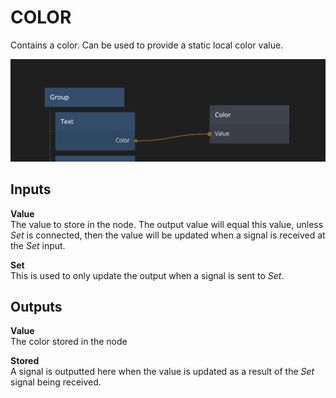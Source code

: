 # COLOR

Contains a color. Can be used to provide a static local color value.

<div class="ndl-images">
    <img src="/nodes/data/color-1.png" class="ndl-image large"></img>  
</div>

## Inputs

**Value**  
The value to store in the node. The output value will equal this value, unless _Set_ is connected, then the value will be updated when a signal is received at the _Set_ input.

**Set**  
This is used to only update the output when a signal is sent to _Set_.

## Outputs

**Value**  
The color stored in the node

**Stored**  
A signal is outputted here when the value is updated as a result of the _Set_ signal being received.
